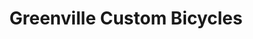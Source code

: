---
title: "Greenville Custom Bicycles"
url: /greenville/greenville-custom-bicycles/
shop: bicycle
---